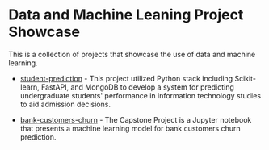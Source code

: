 # Data and Machine Leaning Project Showcase
This is a collection of projects that showcase the use of data and machine learning.

- [student-prediction](https://github.com/nattrio/student-prediction) - This project utilized Python stack including Scikit-learn, FastAPI, and MongoDB to develop a system for predicting undergraduate students' performance in information technology studies to aid admission decisions.

- [bank-customers-churn](https://github.com/nattrio/bank-customers-churn) - The Capstone Project is a Jupyter notebook that presents a machine learning model for bank customers churn prediction.

